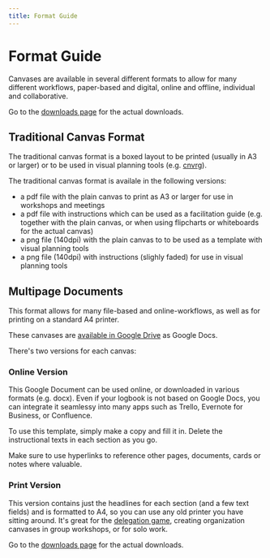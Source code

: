 ```yaml
---
title: Format Guide
---
```


# Format Guide

Canvases are available in several different formats to allow for many different workflows, paper-based and digital, online and offline, individual and collaborative. 

Go to the [downloads page](downloads.md) for the actual downloads.


## Traditional Canvas Format 

The traditional canvas format is a boxed layout to be printed (usually in A3 or larger) or to be used in visual planning tools (e.g. [cnvrg](cnvrg.com)).

The traditional canvas format is availale in the following versions:

* a pdf file with the plain canvas to print as A3 or larger for use in workshops and meetings
* a pdf file with instructions which can be used as a facilitation guide (e.g. together with the plain canvas, or when using flipcharts or whiteboards for the actual canvas)
* a png file (140dpi) with the plain canvas to to be used as a template with visual planning tools
* a png file (140dpi) with instructions (slighly faded) for use in visual planning tools


## Multipage Documents


This format allows for many file-based and online-workflows, as well as for printing on a standard A4 printer.

These canvases are [available in Google Drive](https://drive.google.com/drive/folders/0BxQOKigYtzogVUlnZm1MOFF3VlU?usp=sharing) as Google Docs. 

There's two versions for each canvas:

### Online Version

This Google Document can be used online, or downloaded in various formats (e.g. docx). Even if your logbook is not based on Google Docs, you can integrate it seamlessy into many apps such as Trello, Evernote for Business, or Confluence.

To use this template, simply make a copy and fill it in. Delete the instructional texts in each section as you go.

Make sure to use hyperlinks to reference other pages, documents, cards or notes where valuable. 

### Print Version  

This version contains just the headlines for each section (and a few text fields) and is formatted to A4, so you can use any old printer you have sitting around. It's great for the [delegation game](/s3-delegation-canvas.md#the-delegation-game), creating organization canvases in group workshops, or for solo work.


Go to the [downloads page](downloads.md) for the actual downloads.











